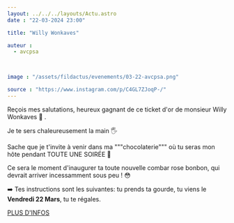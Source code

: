 ```yaml
---
layout: ../../../layouts/Actu.astro
date : "22-03-2024 23:00"

title: "Willy Wonkaves"

auteur :
  - avcpsa

 

image : "/assets/fildactus/evenements/03-22-avcpsa.png"

source : "https://www.instagram.com/p/C4GL7ZJoqP-/"
---
```


Reçois mes salutations, heureux gagnant de ce ticket d'or de monsieur Willy Wonkaves 🎩 .

Je te sers chaleureusement la main 🖐️

Sache que je t'invite à venir dans ma """chocolaterie""" où tu seras mon hôte pendant TOUTE UNE SOIRÉE 🤯

Ce sera le moment d'inaugurer ta toute nouvelle combar rose bonbon, qui devrait arriver incessamment sous peu ! 😳

➡️ Tes instructions sont les suivantes: tu prends ta gourde, tu viens le __Vendredi 22 Mars__, tu te régales.

[PLUS D'INFOS](https://www.facebook.com/share/DZbTaT8dZEWMvBwm/?mibextid=9l3rBW)